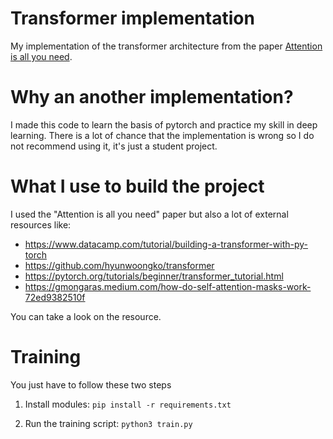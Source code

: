 # Transformer implementation
My implementation of the transformer architecture from the paper [Attention is all you need](https://arxiv.org/abs/1706.03762).

# Why an another implementation?

I made this code to learn the basis of pytorch and practice my skill in deep learning. There is a lot of chance that the implementation is wrong so I do not recommend using it, it's just a student project.

# What I use to build the project

I used the "Attention is all you need" paper but also a lot of external resources like:
- https://www.datacamp.com/tutorial/building-a-transformer-with-py-torch
- https://github.com/hyunwoongko/transformer
- https://pytorch.org/tutorials/beginner/transformer_tutorial.html
- https://gmongaras.medium.com/how-do-self-attention-masks-work-72ed9382510f

You can take a look on the resource.

# Training

You just have to follow these two steps

1. Install modules:
`pip install -r requirements.txt`

2. Run the training script: `python3 train.py`

